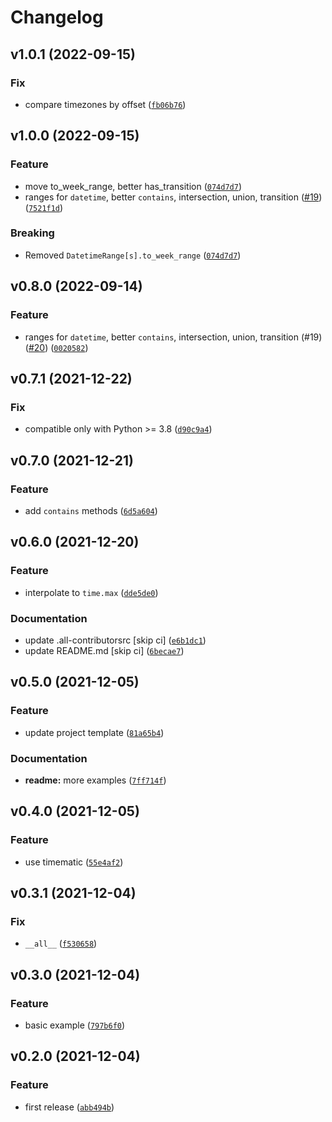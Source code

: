 # Changelog

<!--next-version-placeholder-->

## v1.0.1 (2022-09-15)
### Fix
* compare timezones by offset ([`fb06b76`](https://github.com/MicaelJarniac/timeranges/commit/fb06b7622f078d4c467361c072d4b35dae37215c))

## v1.0.0 (2022-09-15)
### Feature
* move to_week_range, better has_transition ([`074d7d7`](https://github.com/MicaelJarniac/timeranges/commit/074d7d7ee2770d3b7c451f8b5cefafd6dee502f5))
* ranges for `datetime`, better `contains`, intersection, union, transition ([#19](https://github.com/MicaelJarniac/timeranges/issues/19)) ([`7521f1d`](https://github.com/MicaelJarniac/timeranges/commit/7521f1dfb202404ebd4d58c9263dd6806899bd59))

### Breaking
* Removed `DatetimeRange[s].to_week_range`  ([`074d7d7`](https://github.com/MicaelJarniac/timeranges/commit/074d7d7ee2770d3b7c451f8b5cefafd6dee502f5))

## v0.8.0 (2022-09-14)
### Feature
* ranges for `datetime`, better `contains`, intersection, union, transition (#19) ([#20](https://github.com/MicaelJarniac/timeranges/issues/20)) ([`0020582`](https://github.com/MicaelJarniac/timeranges/commit/0020582cc9103e934af5f11ac9885778a09fe802))

## v0.7.1 (2021-12-22)
### Fix
* compatible only with Python >= 3.8 ([`d90c9a4`](https://github.com/MicaelJarniac/timeranges/commit/d90c9a48f008cf4fd52eec03c7eb291c99a2f1b6))

## v0.7.0 (2021-12-21)
### Feature
* add `contains` methods ([`6d5a604`](https://github.com/MicaelJarniac/timeranges/commit/6d5a604e8588de3ee0b0ab7d53add0bce39f2878))

## v0.6.0 (2021-12-20)
### Feature
* interpolate to `time.max` ([`dde5de0`](https://github.com/MicaelJarniac/timeranges/commit/dde5de017345638f5657e902b12ff4ba22d570ed))

### Documentation
* update .all-contributorsrc [skip ci] ([`e6b1dc1`](https://github.com/MicaelJarniac/timeranges/commit/e6b1dc15ac38d63528b6bed29d49f9b33e480392))
* update README.md [skip ci] ([`6becae7`](https://github.com/MicaelJarniac/timeranges/commit/6becae7573fcfaed93e451120f27a9b53e298375))

## v0.5.0 (2021-12-05)
### Feature
* update project template ([`81a65b4`](https://github.com/MicaelJarniac/timeranges/commit/81a65b401acf469442445c9b349a71fe6f1121d1))

### Documentation
* **readme:** more examples ([`7ff714f`](https://github.com/MicaelJarniac/timeranges/commit/7ff714f38aab3ba6cebc7ffac8b93b50aec0a077))

## v0.4.0 (2021-12-05)
### Feature
* use timematic ([`55e4af2`](https://github.com/MicaelJarniac/timeranges/commit/55e4af232dbd5e02bd17f28f5796ad0ee4f0076e))

## v0.3.1 (2021-12-04)
### Fix
* `__all__` ([`f530658`](https://github.com/MicaelJarniac/timeranges/commit/f530658625f75aca8721677415232383ec5d4f93))

## v0.3.0 (2021-12-04)
### Feature
* basic example ([`797b6f0`](https://github.com/MicaelJarniac/timeranges/commit/797b6f098f51e667c86bec15927842569a164b4c))

## v0.2.0 (2021-12-04)
### Feature
* first release ([`abb494b`](https://github.com/MicaelJarniac/timeranges/commit/abb494bd9d50a3a68c8820f67a3927dc0bdb613d))

